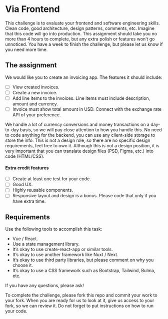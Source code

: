 # Via Frontend
This challenge is to evaluate your frontend and software engineering skills. 
Clean code, good architecture, design patterns, comments, etc. Imagine that this code will go into production.
This assignment should take you no more than 4 hours to complete, but any extra polish or features won’t go unnoticed. 
You have a week to finish the challenge, but please let us know if you need more time. 

## The assignment
We would like you to create an invoicing app. The features it should include:
- [ ] View created invoices.
- [ ] Create a new invoice.
- [ ] Add line items to the invoices. Line items must include description, amount and currency.
- [ ] Invoice must show total amount in USD. Connect with the exchange rate API of your preference.

We handle a lot of currency conversions and money transactions on a day-to-day basis, so we will pay close attention to how you handle this. 
No need to code anything for the backend, you can use any client-side storage to store the info. This is not a design role, so there are no specific design requirements, feel free to own it. Although this is not a design position, it is very important that you can translate design files (PSD, Figma, etc.) into code (HTML/CSS). 

#### Extra credit features
- [ ] Create at least one test for your code.
- [ ] Good UX.
- [ ] Highly reusable components.
- [ ] Responsive layout and design is a bonus. Please code that only if you have extra time.

## Requirements
Use the following tools to accomplish this task:
- Vue / React.
- Use a state management library.
- It’s okay to use create-react-app or similar tools.
- It’s okay to use another framework like Nuxt / Next.
- It’s okay to use third party libraries, but please comment on why you choose it.
- It’s okay to use a CSS framework such as Bootstrap, Tailwind, Bulma, etc.

If you have any questions, please ask!

To complete the challenge, please fork this repo and commit your work to your fork. When you are ready for us to look at it, give us access to your fork, so we can review it. Do not forget to put instructions on how to run your code.
